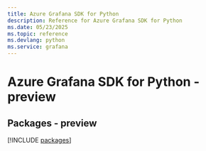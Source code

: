 ```yaml
---
title: Azure Grafana SDK for Python
description: Reference for Azure Grafana SDK for Python
ms.date: 05/23/2025
ms.topic: reference
ms.devlang: python
ms.service: grafana
---
```

# Azure Grafana SDK for Python - preview
## Packages - preview
[!INCLUDE [packages](grafana-index.md)]